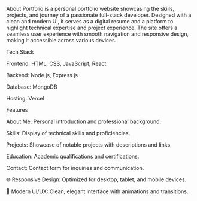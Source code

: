 
About
Portfolio is a personal portfolio website showcasing the skills, projects, and journey of a passionate full-stack developer. Designed with a clean and modern UI, it serves as a digital resume and a platform to highlight technical expertise and project experience. The site offers a seamless user experience with smooth navigation and responsive design, making it accessible across various devices.

Tech Stack

Frontend: HTML, CSS, JavaScript, React

Backend: Node.js, Express.js

Database: MongoDB

Hosting: Vercel

 Features

 About Me: Personal introduction and professional background.

 Skills: Display of technical skills and proficiencies.

 Projects: Showcase of notable projects with descriptions and links.

 Education: Academic qualifications and certifications.

 Contact: Contact form for inquiries and communication.

🌐 Responsive Design: Optimized for desktop, tablet, and mobile devices.

🎨 Modern UI/UX: Clean, elegant interface with animations and transitions.
